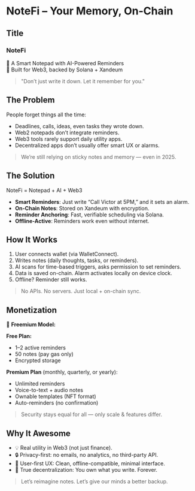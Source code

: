 # NoteFi – Your Memory, On-Chain


## Title

### NoteFi  
🧠 A Smart Notepad with AI-Powered Reminders  
🔗 Built for Web3, backed by Solana + Xandeum  

> "Don’t just write it down. Let it remember for you."


## The Problem

People forget things all the time:

- Deadlines, calls, ideas, even tasks they wrote down.  
- Web2 notepads don’t integrate reminders.  
- Web3 tools rarely support daily utility apps.  
- Decentralized apps don’t usually offer smart UX or alarms.

> We’re still relying on sticky notes and memory — even in 2025.


## The Solution

NoteFi = Notepad + AI + Web3

- **Smart Reminders**: Just write “Call Victor at 5PM,” and it sets an alarm.  
- **On-Chain Notes**: Stored on Xandeum with encryption.  
- **Reminder Anchoring**: Fast, verifiable scheduling via Solana.  
- **Offline-Active**: Reminders work even without internet.


## How It Works

1. User connects wallet (via WalletConnect).  
2. Writes notes (daily thoughts, tasks, or reminders).  
3. AI scans for time-based triggers, asks permission to set reminders.  
4. Data is saved on-chain. Alarm activates locally on device clock.  
5. Offline? Reminder still works.

> No APIs. No servers. Just local + on-chain sync.


## Monetization

💸 **Freemium Model:**

**Free Plan:**
- 1–2 active reminders
- 50 notes (pay gas only)
- Encrypted storage

**Premium Plan** (monthly, quarterly, or yearly):
- Unlimited reminders
- Voice-to-text + audio notes
- Ownable templates (NFT format)
- Auto-reminders (no confirmation)

> Security stays equal for all — only scale & features differ.


## Why It Awesome

- 💡 Real utility in Web3 (not just finance).  
- 🔒 Privacy-first: no emails, no analytics, no third-party API.  
- 📱 User-first UX: Clean, offline-compatible, minimal interface.  
- 🔗 True decentralization: You own what you write. Forever.

> Let’s reimagine notes. Let’s give our minds a better backup.
